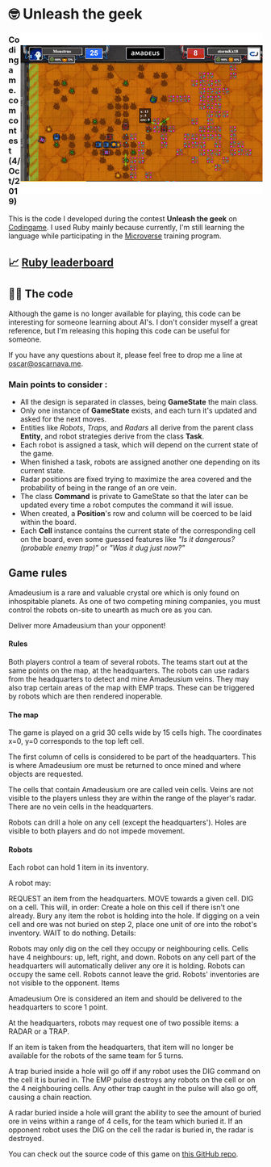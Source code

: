 # 🤓 Unleash the geek

<img src="docs/gameplay.gif" align="right">

### Codingame.com contest (4/Oct/2019)

This is the code I developed during the contest **Unleash the geek** on [Codingame](http://www.codingame.com/). I used Ruby mainly because currently, I'm still learning the language while participating in the [Microverse](http://www.microverse.org/) training program.

## 📈 [Ruby leaderboard](https://www.codingame.com/leaderboards/contests/unleash-the-geek-amadeus/global?column=language&value=Ruby)

## 👨‍💻 The code

Although the game is no longer available for playing, this code can be interesting for someone learning about AI's. I don't consider myself a great reference, but I'm releasing this hoping this code can be useful for someone.

If you have any questions about it, please feel free to drop me a line at [oscar@oscarnava.me](mailto:oscar@oscarnava.me).

### Main points to consider :

* All the design is separated in classes, being **GameState** the main class.
* Only one instance of **GameState** exists, and each turn it's updated and asked for the next moves.
* Entities like *Robots*, *Traps*, and *Radars* all derive from the parent class **Entity**, and robot strategies derive from the class **Task**.
* Each robot is assigned a task, which will depend on the current state of the game.
* When finished a task, robots are assigned another one depending on its current state.
* Radar positions are fixed trying to maximize the area covered and the probability of being in the range of an ore vein.
* The class **Command** is private to GameState so that the later can be updated every time a robot computes the command it will issue.
* When created, a **Position**'s row and column will be coerced to be laid within the board.
* Each **Cell** instance contains the current state of the corresponding cell on the board, even some guessed features like *"Is it dangerous? (probable enemy trap)"* or *"Was it dug just now?"*

## Game rules

Amadeusium is a rare and valuable crystal ore which is only found on inhospitable planets. As one of two competing mining companies, you must control the robots on-site to unearth as much ore as you can.

Deliver more Amadeusium than your opponent!

#### Rules

Both players control a team of several robots. The teams start out at the same points on the map, at the headquarters. The robots can use radars from the headquarters to detect and mine Amadeusium veins. They may also trap certain areas of the map with EMP traps. These can be triggered by robots which are then rendered inoperable.

#### The map

The game is played on a grid 30 cells wide by 15 cells high. The coordinates x=0, y=0 corresponds to the top left cell.

The first column of cells is considered to be part of the headquarters. This is where Amadeusium ore must be returned to once mined and where objects are requested.

The cells that contain Amadeusium ore are called vein cells. Veins are not visible to the players unless they are within the range of the player's radar. There are no vein cells in the headquarters.

Robots can drill a hole on any cell (except the headquarters'). Holes are visible to both players and do not impede movement.

#### Robots

Each robot can hold 1 item in its inventory.

A robot may:

REQUEST an item from the headquarters.
MOVE towards a given cell.
DIG on a cell. This will, in order:
Create a hole on this cell if there isn't one already.
Bury any item the robot is holding into the hole.
If digging on a vein cell and ore was not buried on step 2, place one unit of ore into the robot's inventory.
WAIT to do nothing.
Details:

Robots may only dig on the cell they occupy or neighbouring cells. Cells have 4 neighbours: up, left, right, and down.
Robots on any cell part of the headquarters will automatically deliver any ore it is holding.
Robots can occupy the same cell.
Robots cannot leave the grid.
Robots' inventories are not visible to the opponent.
Items


Amadeusium Ore is considered an item and should be delivered to the headquarters to score 1 point.

At the headquarters, robots may request one of two possible items: a RADAR or a TRAP.

If an item is taken from the headquarters, that item will no longer be available for the robots of the same team for 5 turns.

A trap buried inside a hole will go off if any robot uses the DIG command on the cell it is buried in. The EMP pulse destroys any robots on the cell or on the 4 neighbouring cells. Any other trap caught in the pulse will also go off, causing a chain reaction.

A radar buried inside a hole will grant the ability to see the amount of buried ore in veins within a range of 4 cells, for the team which buried it. If an opponent robot uses the DIG on the cell the radar is buried in, the radar is destroyed.

You can check out the source code of this game on [this GitHub repo](https://github.com/CodinGameCommunity/UnleashTheGeek).

